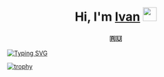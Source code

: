 <h1 align="center">Hi, I'm <a href="https://daniilshat.ru/" target="_blank">Ivan</a> 
<img src="https://github.com/blackcater/blackcater/raw/main/images/Hi.gif" height="32"/></h1>
<h3 align="center">🇷🇺</h3>


[![Typing SVG](https://readme-typing-svg.herokuapp.com?color=%2336BCF7&lines=Computer+science+student)](https://git.io/typing-svg)



[![trophy](https://github-profile-trophy.vercel.app/?username=ryo-ma)](https://github.com/ryo-ma/github-profile-trophy)
